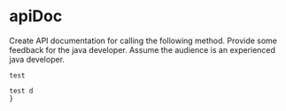 # apiDoc
Create API documentation for calling the following method. Provide some feedback for the java developer. Assume the audience is an experienced java developer.


```{r, attr.source='.numberLines'}
test 

test d 
}
```
